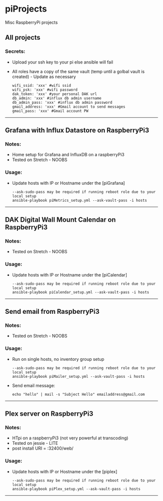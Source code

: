 # piProjects
Misc RaspberryPi projects

## All projects
### Secrets:
* Upload your ssh key to your pi else ansible will fail
* All roles have a copy of the same vault (temp until a golbal vault is created) - Update as necessary

  ```
  wifi_ssid: 'xxx' #wifi ssid
  wifi_psk: 'xxx' #wifi password
  dak_token: 'xxx' #your personal DAK url
  db_admin: 'xxx' #influx db admin username
  db_admin_pass: 'xxx' #influx db admin password
  gmail_address: 'xxx' #Gmail account to send messages
  gmail_pass: 'xxx' #Gmail account PW
  ```

---
## Grafana with Influx Datastore on RaspberryPi3
### Notes:
* Home setup for Grafana and InfluxDB on a raspberryPi3
* Tested on Stretch - NOOBS

### Usage:
* Update hosts with IP or Hostname under the [piGrafana]

  ```
  --ask-sudo-pass may be required if running reboot role due to your local setup
  ansible-playbook piMetrics_setup.yml --ask-vault-pass -i hosts
  ```

---
## DAK Digital Wall Mount Calendar on RaspberryPi3
### Notes:
* Tested on Stretch - NOOBS

### Usage:
* Update hosts with IP or Hostname under the [piCalendar]

  ```
  --ask-sudo-pass may be required if running reboot role due to your local setup
  ansible-playbook piCalendar_setup.yml --ask-vault-pass -i hosts
  ```

---
## Send email from RaspberryPi3
### Notes:
* Tested on Stretch - NOOBS

### Usage:
* Run on single hosts, no inventory group setup

  ```
  --ask-sudo-pass may be required if running reboot role due to your local setup
  ansible-playbook piMailer_setup.yml --ask-vault-pass -i hosts
  ```

* Send email message:

  ```
  echo "hello" | mail -s "Subject Hello" emailaddress@gmail.com
  ```

---
## Plex server on RaspberryPi3
### Notes:
* HTpi on a raspberryPi3 (not very powerful at transcoding)
* Tested on jessie - LITE
* post install URI = <ip>:32400/web/

### Usage:
* Update hosts with IP or Hostname under the [piplex]

  ```
  --ask-sudo-pass may be required if running reboot role due to your local setup
  ansible-playbook piPlex_setup.yml --ask-vault-pass -i hosts
  ```

---
